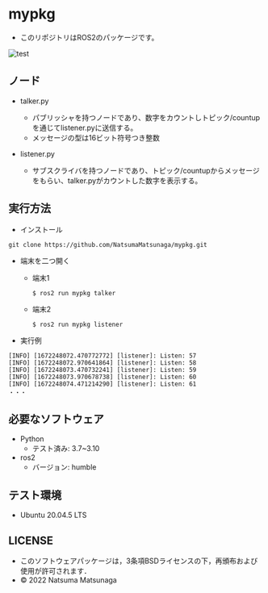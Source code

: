 # mypkg
 * このリポジトリはROS2のパッケージです。

![test](https://github.com/NatsumaMatsunaga/mypkg/actions/workflows/test.yml/badge.svg)

 ## ノード
 * talker.py
   * パブリッシャを持つノードであり、数字をカウントしトピック/countupを通じてlistener.pyに送信する。
   * メッセージの型は16ビット符号つき整数

   
 * listener.py
   * サブスクライバを持つノードであり、トピック/countupからメッセージをもらい、talker.pyがカウントした数字を表示する。
 
 
 ## 実行方法
 * インストール
 
 `` git clone https://github.com/NatsumaMatsunaga/mypkg.git ``
 
 * 端末を二つ開く
   * 端末1
   
      `` $ ros2 run mypkg talker ``
     
   * 端末2
   
      `` $ ros2 run mypkg listener ``
     
 * 実行例
 ``` 
 [INFO] [1672248072.470772772] [listener]: Listen: 57 
 [INFO] [1672248072.970641864] [listener]: Listen: 58 
 [INFO] [1672248073.470732241] [listener]: Listen: 59  
 [INFO] [1672248073.970678738] [listener]: Listen: 60     
 [INFO] [1672248074.471214290] [listener]: Listen: 61 
 ・・・
 ```
 
 ## 必要なソフトウェア
 * Python 
   * テスト済み: 3.7~3.10
 * ros2 
   * バージョン: humble
 
 ## テスト環境
 * Ubuntu 20.04.5 LTS
 
 ## LICENSE
 * このソフトウェアパッケージは，3条項BSDライセンスの下，再頒布および使用が許可されます．
 * © 2022 Natsuma Matsunaga
